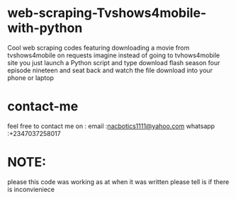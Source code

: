 # web-scraping-Tvshows4mobile-with-python
Cool web scraping codes featuring downloading a movie from tvshows4mobile on requests
imagine instead of going to tvhows4mobile site you just launch a Python script and type download flash season four episode nineteen and seat back and watch the file download into your phone or laptop

# contact-me
feel free to contact me on :
email :nacbotics1111@yahoo.com
whatsapp :+2347037258017

# NOTE:
please this code was working as at when it was written please tell is if there is inconvieniece 
